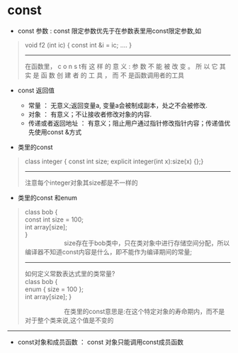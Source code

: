 
# const 

+ const 参数 : const 限定参数优先于在参数表里用const限定参数,如
>void f2 (int ic) { 
>   const int &i = ic;
>   ....
> }
> ***
> 在函数里， c o n s t有 这 样 的 意 义 : 参 数 不 能 被 改 变 。 所 以 它 其 实 是 函 数 创 建 者 的 工 具 ， 而 不 是函数调用者的工具
+ const 返回值 
  + 常量 ： 无意义;返回变量a, 变量a会被制成副本，处之不会被修改. 
  + 对象 ： 有意义；不让接收者修改对象的内容.
  + 传递或者返回地址 ： 有意义；阻止用户通过指针修改指针内容；传递值优先使用const &方式


+ 类里的const
> class integer {
>   const int size; 
> explicit integer(int x):size(x) {};}
>***
>注意每个integer对象其size都是不一样的
+ 类里的const 和enum
> class bob {  
>  const int size = 100;  
>  int array[size];  
> }  
> &emsp;&emsp;&emsp;&emsp;&emsp;&emsp;
> size存在于bob类中，只在类对象中进行存储空间分配，所以编译器不知道const内容是什么，即不能作为编译期间的常量;
> ***
> 如何定义常数表达式里的类常量?  
> class bob {  
> enum { size = 100 };  
> int array[size]; }
>
> &emsp;&emsp;&emsp;&emsp;&emsp;&emsp;
> 在类里的const意思是:在这个特定对象的寿命期内，而不是对于整个类来说,这个值是不变的
***
+ const对象和成员函数 ： const 对象只能调用const成员函数
